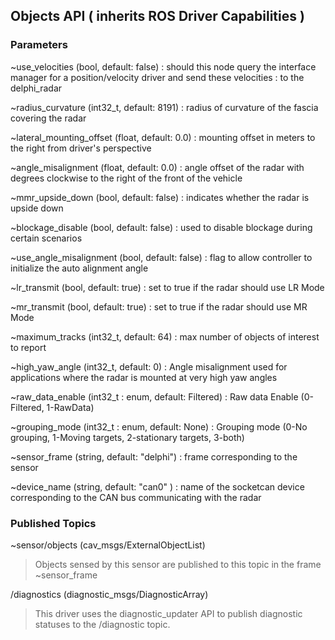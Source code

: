 Objects API ( inherits ROS Driver Capabilities )
-------------------
### Parameters
~use_velocities (bool, default: false)
: should this node query the interface manager for a position/velocity driver and send these velocities
: to the delphi_radar

~radius_curvature (int32_t, default: 8191)
: radius of curvature of the fascia covering the radar

~lateral_mounting_offset (float, default: 0.0)
: mounting offset in meters to the right from driver's perspective

~angle_misalignment (float, default: 0.0)
: angle offset of the radar with degrees clockwise to the right of the front of the vehicle

~mmr_upside_down (bool, default: false)
: indicates whether the radar is upside down

~blockage_disable (bool, default: false)
: used to disable blockage during certain scenarios

~use_angle_misalignment (bool, default: false)
: flag to allow controller to initialize the auto alignment angle

~lr_transmit (bool, default: true)
: set to true if the radar should use LR Mode

~mr_transmit (bool, default: true)
: set to true if the radar should use MR Mode

~maximum_tracks (int32_t, default: 64)
: max number of objects of interest to report

~high_yaw_angle (int32_t, default: 0)
: Angle misalignment used for applications where the radar is mounted at very high yaw angles

~raw_data_enable (int32_t : enum, default: Filtered)
: Raw data Enable (0-Filtered, 1-RawData)

~grouping_mode (int32_t : enum, default: None)
: Grouping mode (0-No grouping, 1-Moving targets, 2-stationary targets, 3-both)

~sensor_frame (string, default: "delphi")
: frame corresponding to the sensor

~device_name (string, default: "can0" )
: name of the socketcan device corresponding to the CAN bus communicating with the radar


### Published Topics
~sensor/objects (cav_msgs/ExternalObjectList)
> Objects sensed by this sensor are published to this topic in the frame ~sensor_frame

/diagnostics (diagnostic_msgs/DiagnosticArray)
> This driver uses the diagnostic_updater API to publish diagnostic statuses to the /diagnostic topic.
